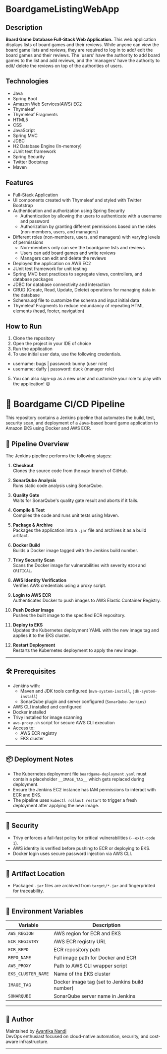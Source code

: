 # BoardgameListingWebApp

## Description

**Board Game Database Full-Stack Web Application.**
This web application displays lists of board games and their reviews. While anyone can view the board game lists and reviews, they are required to log in to add/ edit the board games and their reviews. The 'users' have the authority to add board games to the list and add reviews, and the 'managers' have the authority to edit/ delete the reviews on top of the authorities of users.  

## Technologies

- Java
- Spring Boot
- Amazon Web Services(AWS) EC2
- Thymeleaf
- Thymeleaf Fragments
- HTML5
- CSS
- JavaScript
- Spring MVC
- JDBC
- H2 Database Engine (In-memory)
- JUnit test framework
- Spring Security
- Twitter Bootstrap
- Maven

## Features

- Full-Stack Application
- UI components created with Thymeleaf and styled with Twitter Bootstrap
- Authentication and authorization using Spring Security
  - Authentication by allowing the users to authenticate with a username and password
  - Authorization by granting different permissions based on the roles (non-members, users, and managers)
- Different roles (non-members, users, and managers) with varying levels of permissions
  - Non-members only can see the boardgame lists and reviews
  - Users can add board games and write reviews
  - Managers can edit and delete the reviews
- Deployed the application on AWS EC2
- JUnit test framework for unit testing
- Spring MVC best practices to segregate views, controllers, and database packages
- JDBC for database connectivity and interaction
- CRUD (Create, Read, Update, Delete) operations for managing data in the database
- Schema.sql file to customize the schema and input initial data
- Thymeleaf Fragments to reduce redundancy of repeating HTML elements (head, footer, navigation)

## How to Run

1. Clone the repository
2. Open the project in your IDE of choice
3. Run the application
4. To use initial user data, use the following credentials.
  - username: bugs    |     password: bunny (user role)
  - username: daffy   |     password: duck  (manager role)
5. You can also sign-up as a new user and customize your role to play with the application! 😊


# 🧩 Boardgame CI/CD Pipeline

This repository contains a Jenkins pipeline that automates the build, test, security scan, and deployment of a Java-based board game application to Amazon EKS using Docker and AWS ECR.

## 🚀 Pipeline Overview

The Jenkins pipeline performs the following stages:

1. **Checkout**  
   Clones the source code from the `main` branch of GitHub.

2. **SonarQube Analysis**  
   Runs static code analysis using SonarQube.

3. **Quality Gate**  
   Waits for SonarQube's quality gate result and aborts if it fails.

4. **Compile & Test**  
   Compiles the code and runs unit tests using Maven.

5. **Package & Archive**  
   Packages the application into a `.jar` file and archives it as a build artifact.

6. **Docker Build**  
   Builds a Docker image tagged with the Jenkins build number.

7. **Trivy Security Scan**  
   Scans the Docker image for vulnerabilities with severity `HIGH` and `CRITICAL`.

8. **AWS Identity Verification**  
   Verifies AWS credentials using a proxy script.

9. **Login to AWS ECR**  
   Authenticates Docker to push images to AWS Elastic Container Registry.

10. **Push Docker Image**  
    Pushes the built image to the specified ECR repository.

11. **Deploy to EKS**  
    Updates the Kubernetes deployment YAML with the new image tag and applies it to the EKS cluster.

12. **Restart Deployment**  
    Restarts the Kubernetes deployment to apply the new image.

---

## 🛠️ Prerequisites

- Jenkins with:
  - Maven and JDK tools configured (`mvn-system-install`, `jdk-system-install`)
  - SonarQube plugin and server configured (`SonarQube-Jenkins`)
- AWS CLI installed and configured
- Docker installed
- Trivy installed for image scanning
- `aws-proxy.sh` script for secure AWS CLI execution
- Access to:
  - AWS ECR registry
  - EKS cluster

---

## 📦 Deployment Notes

- The Kubernetes deployment file `boardgame-deployment.yaml` must contain a placeholder `__IMAGE_TAG__` which gets replaced during deployment.
- Ensure the Jenkins EC2 instance has IAM permissions to interact with ECR and EKS.
- The pipeline uses `kubectl rollout restart` to trigger a fresh deployment after applying the new image.

---

## 🔐 Security

- Trivy enforces a fail-fast policy for critical vulnerabilities (`--exit-code 1`).
- AWS identity is verified before pushing to ECR or deploying to EKS.
- Docker login uses secure password injection via AWS CLI.

---

## 📁 Artifact Location

- Packaged `.jar` files are archived from `target/*.jar` and fingerprinted for traceability.

---

## 📌 Environment Variables

| Variable             | Description                                      |
|----------------------|--------------------------------------------------|
| `AWS_REGION`         | AWS region for ECR and EKS                       |
| `ECR_REGISTRY`       | AWS ECR registry URL                             |
| `ECR_REPO`           | ECR repository path                              |
| `REPO_NAME`          | Full image path for Docker and ECR              |
| `AWS_PROXY`          | Path to AWS CLI wrapper script                   |
| `EKS_CLUSTER_NAME`   | Name of the EKS cluster                          |
| `IMAGE_TAG`          | Docker image tag (set to Jenkins build number)  |
| `SONARQUBE`          | SonarQube server name in Jenkins                 |

---

## 🧠 Author

Maintained by [Ayantika Nandi](https://github.com/ayantikanandi)  
DevOps enthusiast focused on cloud-native automation, security, and cost-aware infrastructure.

---


